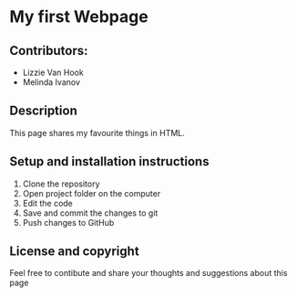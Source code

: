 # My first Webpage

## Contributors:
* Lizzie Van Hook
* Melinda Ivanov

## Description
This page shares my favourite things in HTML.

## Setup and installation instructions
1. Clone the repository
2. Open project folder on the computer
3. Edit the code
4. Save and commit the changes to git
5. Push changes to GitHub

## License and copyright
Feel free to contibute and share your thoughts and suggestions about this page
